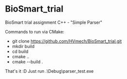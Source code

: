 # BioSmart_trial
BioSmart trial assignment C++ - "Simple Parser"

Commands to run via CMake:
- git clone https://github.com/HVmech/BioSmart_trial.git
- mkdir build
- cd build
- cmake ..
- cmake --build .

That's it :D
Just run .\Debug\parser_test.exe
